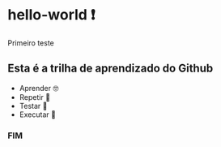 # hello-world ❗
Primeiro teste

## **Esta é a trilha de aprendizado do Github**
- Aprender 🤓
- Repetir 🐲
- Testar 🧪
- Executar 🤯

### FIM
